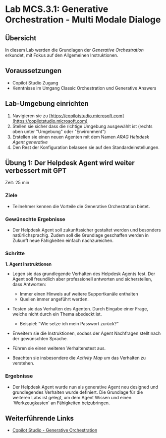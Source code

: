 # Lab MCS.3.1: Generative Orchestration - Multi Modale Dialoge

## Übersicht
In diesem Lab werden die Grundlagen der *Generative Orchestration* erkundet, mit Fokus auf den Allgemeinen Instruktionen.

## Voraussetzungen
- Copilot Studio Zugang
- Kenntnisse im Umgang Classic Orchestration und Generative Answers

## Lab-Umgebung einrichten
1. Navigieren sie zu [https://copilotstudio.microsoft.com](https://copilotstudio.microsoft.com)
2. Stellen sie sicher dass die richtige Umgebung ausgewählt ist (rechts oben unter "Umgebung" oder "Environment")
3. Erstellen sie einen neuen Agenten mit dem Namen *ARAG Helpdesk Agent generative* 
4. Den Rest der Konfiguration belassen sie auf den Standardeinstellungen.

## Übung 1: Der Helpdesk Agent wird weiter verbessert mit GPT
Zeit: 25 min
### Ziele
- Teilnehmer kennen die Vorteile die Generative Orchestration bietet.

### Gewünschte Ergebnisse
-  Der Helpdesk Agent soll zukunftssicher gestaltet werden und besonders natürlichsprachig. Zudem soll die Grundlage geschaffen werden in Zukunft neue Fähigkeiten einfach nachzureichen.

### Schritte

**1. Agent Instruktionen**

- Legen sie das grundlegende Verhalten des Helpdesk Agents fest. Der Agent soll freundlich aber professionell antworten und sicherstellen, dass Antworten:

    - Immer einen Hinweis auf weitere Supportkanäle enthalten
    - Quellen immer angeführt werden.

- Testen sie das Verhalten des Agenten. Durch Eingabe einer Frage, welche nicht durch ein Thema abedeckt ist. 
    - Beispiel: "Wie setze ich mein Passwort zurück?"

- Erweitern sie die Instruktionen, sodass der Agent Nachfragen stellt nach der gewünschten Sprache.
- Führen sie einen weiteren Verhaltenstest aus.
- Beachten sie insbesondere die *Activity Map* um das Verhalten zu verstehen.

### Ergebnisse
- Der Helpdesk Agent wurde nun als generative Agent neu designed und grundlegendes Verhalten wurde definiert. Die Grundlage für die weiteren Labs ist gelegt, um dem Agent Wissen und einen 'Werkzeugkasten' an Fähigkeiten beizubringen.


## Weiterführende Links
- [Copilot Studio - Generative Orchestration](https://learn.microsoft.com/en-us/microsoft-copilot-studio/advanced-generative-actions)
